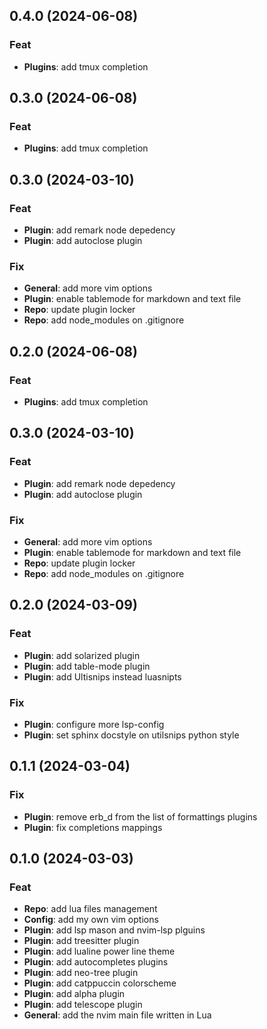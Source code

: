 ## 0.4.0 (2024-06-08)

### Feat

- **Plugins**: add tmux completion

## 0.3.0 (2024-06-08)

### Feat

- **Plugins**: add tmux completion

## 0.3.0 (2024-03-10)

### Feat

- **Plugin**: add remark node depedency
- **Plugin**: add autoclose plugin

### Fix

- **General**: add more vim options
- **Plugin**: enable tablemode for markdown and text file
- **Repo**: update plugin locker
- **Repo**: add node_modules on .gitignore

## 0.2.0 (2024-06-08)

### Feat

- **Plugins**: add tmux completion

## 0.3.0 (2024-03-10)

### Feat

- **Plugin**: add remark node depedency
- **Plugin**: add autoclose plugin

### Fix

- **General**: add more vim options
- **Plugin**: enable tablemode for markdown and text file
- **Repo**: update plugin locker
- **Repo**: add node_modules on .gitignore

## 0.2.0 (2024-03-09)

### Feat

- **Plugin**: add solarized plugin
- **Plugin**: add table-mode plugin
- **Plugin**: add Ultisnips instead luasnipts

### Fix

- **Plugin**: configure more lsp-config
- **Plugin**: set sphinx docstyle on utilsnips python style

## 0.1.1 (2024-03-04)

### Fix

- **Plugin**: remove erb_d from the list of formattings plugins
- **Plugin**: fix completions mappings

## 0.1.0 (2024-03-03)

### Feat

- **Repo**: add lua files management
- **Config**: add my own vim options
- **Plugin**: add lsp mason and nvim-lsp plguins
- **Plugin**: add treesitter plugin
- **Plugin**: add lualine power line theme
- **Plugin**: add autocompletes plugins
- **Plugin**: add neo-tree plugin
- **Plugin**: add catppuccin colorscheme
- **Plugin**: add alpha plugin
- **Plugin**: add telescope plugin
- **General**: add the nvim main file written in Lua
